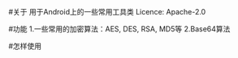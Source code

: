 #关于
    用于Android上的一些常用工具类
    Licence: Apache-2.0

#功能
    1.一些常用的加密算法：AES, DES, RSA, MD5等
    2.Base64算法

#怎样使用
